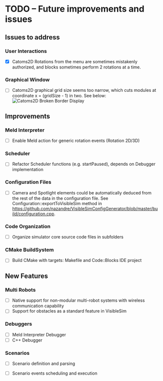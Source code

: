 # TODO – Future improvements and issues

## Issues to address

### User Interactions 
- [x] Catoms2D Rotations from the menu are sometimes mistakenly authorized, and blocks sometimes perform 2 rotations at a time.

### Graphical Window
- [ ] Catoms2D graphical grid size seems too narrow, which cuts modules at coordinate x = (gridSize - 1) in two. See below:
![Catoms2D Broken Border Display](https://i.imgsafe.org/5256b40afe.png)

## Improvements

### Meld Interpreter
- [ ] Enable Meld action for generic rotation events (Rotation 2D/3D)

### Scheduler
- [ ] Refactor Scheduler functions (e.g. startPaused), depends on Debugger implementation

### Configuration Files
- [ ] Camera and Spotlight elements could be automatically deduced from the rest of the data in the configuration file. See Configuration::exportToVisibleSim method in https://github.com/nazandre/VisibleSimConfigGenerator/blob/master/build/configuration.cpp.

### Code Organization
- [ ] Organize simulator core source code files in subfolders

### CMake BuildSystem
- [ ] Build CMake with targets: Makefile and Code::Blocks IDE project

## New Features

### Multi Robots
- [ ] Native support for non-modular multi-robot systems with wireless communication capability
- [ ] Support for obstacles as a standard feature in VisibleSim

### Debuggers
- [ ] Meld Interpreter Debugger
- [ ] C++ Debugger

### Scenarios
- [ ] Scenario definition and parsing
- [ ] Scenario events scheduling and execution

